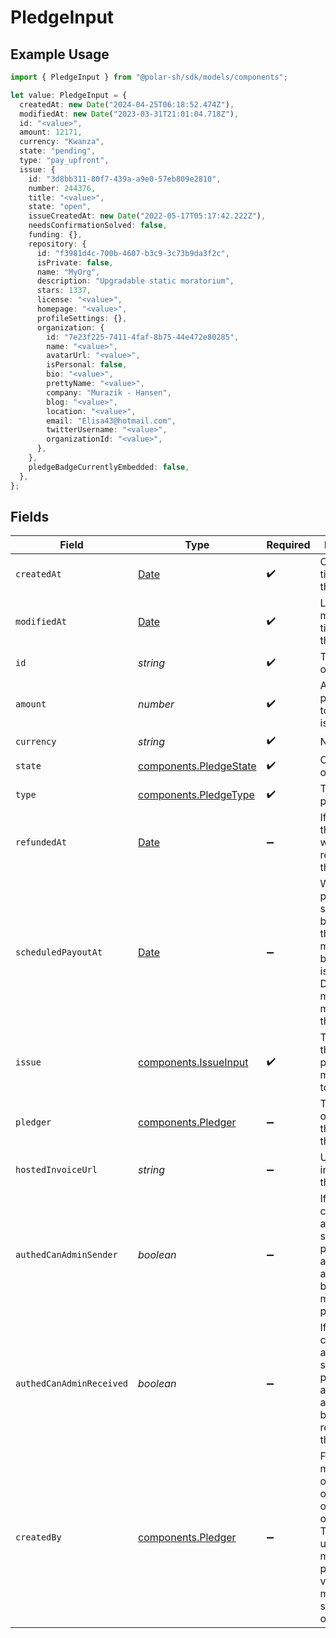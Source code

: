 # PledgeInput

## Example Usage

```typescript
import { PledgeInput } from "@polar-sh/sdk/models/components";

let value: PledgeInput = {
  createdAt: new Date("2024-04-25T06:18:52.474Z"),
  modifiedAt: new Date("2023-03-31T21:01:04.718Z"),
  id: "<value>",
  amount: 12171,
  currency: "Kwanza",
  state: "pending",
  type: "pay_upfront",
  issue: {
    id: "3d8bb311-80f7-439a-a9e0-57eb809e2810",
    number: 244376,
    title: "<value>",
    state: "open",
    issueCreatedAt: new Date("2022-05-17T05:17:42.222Z"),
    needsConfirmationSolved: false,
    funding: {},
    repository: {
      id: "f3981d4c-700b-4607-b3c9-3c73b9da3f2c",
      isPrivate: false,
      name: "MyOrg",
      description: "Upgradable static moratorium",
      stars: 1337,
      license: "<value>",
      homepage: "<value>",
      profileSettings: {},
      organization: {
        id: "7e23f225-7411-4faf-8b75-44e472e80285",
        name: "<value>",
        avatarUrl: "<value>",
        isPersonal: false,
        bio: "<value>",
        prettyName: "<value>",
        company: "Murazik - Hansen",
        blog: "<value>",
        location: "<value>",
        email: "Elisa43@hotmail.com",
        twitterUsername: "<value>",
        organizationId: "<value>",
      },
    },
    pledgeBadgeCurrentlyEmbedded: false,
  },
};
```

## Fields

| Field                                                                                                                                                       | Type                                                                                                                                                        | Required                                                                                                                                                    | Description                                                                                                                                                 |
| ----------------------------------------------------------------------------------------------------------------------------------------------------------- | ----------------------------------------------------------------------------------------------------------------------------------------------------------- | ----------------------------------------------------------------------------------------------------------------------------------------------------------- | ----------------------------------------------------------------------------------------------------------------------------------------------------------- |
| `createdAt`                                                                                                                                                 | [Date](https://developer.mozilla.org/en-US/docs/Web/JavaScript/Reference/Global_Objects/Date)                                                               | :heavy_check_mark:                                                                                                                                          | Creation timestamp of the object.                                                                                                                           |
| `modifiedAt`                                                                                                                                                | [Date](https://developer.mozilla.org/en-US/docs/Web/JavaScript/Reference/Global_Objects/Date)                                                               | :heavy_check_mark:                                                                                                                                          | Last modification timestamp of the object.                                                                                                                  |
| `id`                                                                                                                                                        | *string*                                                                                                                                                    | :heavy_check_mark:                                                                                                                                          | The ID of the object.                                                                                                                                       |
| `amount`                                                                                                                                                    | *number*                                                                                                                                                    | :heavy_check_mark:                                                                                                                                          | Amount pledged towards the issue                                                                                                                            |
| `currency`                                                                                                                                                  | *string*                                                                                                                                                    | :heavy_check_mark:                                                                                                                                          | N/A                                                                                                                                                         |
| `state`                                                                                                                                                     | [components.PledgeState](../../models/components/pledgestate.md)                                                                                            | :heavy_check_mark:                                                                                                                                          | Current state of the pledge                                                                                                                                 |
| `type`                                                                                                                                                      | [components.PledgeType](../../models/components/pledgetype.md)                                                                                              | :heavy_check_mark:                                                                                                                                          | Type of pledge                                                                                                                                              |
| `refundedAt`                                                                                                                                                | [Date](https://developer.mozilla.org/en-US/docs/Web/JavaScript/Reference/Global_Objects/Date)                                                               | :heavy_minus_sign:                                                                                                                                          | If and when the pledge was refunded to the pledger                                                                                                          |
| `scheduledPayoutAt`                                                                                                                                         | [Date](https://developer.mozilla.org/en-US/docs/Web/JavaScript/Reference/Global_Objects/Date)                                                               | :heavy_minus_sign:                                                                                                                                          | When the payout is scheduled to be made to the maintainers behind the issue. Disputes must be made before this date.                                        |
| `issue`                                                                                                                                                     | [components.IssueInput](../../models/components/issueinput.md)                                                                                              | :heavy_check_mark:                                                                                                                                          | The issue that the pledge was made towards                                                                                                                  |
| `pledger`                                                                                                                                                   | [components.Pledger](../../models/components/pledger.md)                                                                                                    | :heavy_minus_sign:                                                                                                                                          | The user or organization that made this pledge                                                                                                              |
| `hostedInvoiceUrl`                                                                                                                                          | *string*                                                                                                                                                    | :heavy_minus_sign:                                                                                                                                          | URL of invoice for this pledge                                                                                                                              |
| `authedCanAdminSender`                                                                                                                                      | *boolean*                                                                                                                                                   | :heavy_minus_sign:                                                                                                                                          | If the currently authenticated subject can perform admin actions on behalf of the maker of the peldge                                                       |
| `authedCanAdminReceived`                                                                                                                                    | *boolean*                                                                                                                                                   | :heavy_minus_sign:                                                                                                                                          | If the currently authenticated subject can perform admin actions on behalf of the receiver of the peldge                                                    |
| `createdBy`                                                                                                                                                 | [components.Pledger](../../models/components/pledger.md)                                                                                                    | :heavy_minus_sign:                                                                                                                                          | For pledges made by an organization, or on behalf of an organization. This is the user that made the pledge. Only visible for members of said organization. |